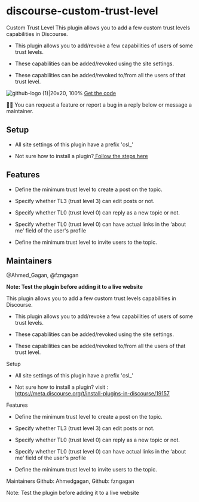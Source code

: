 # discourse-custom-trust-level
Custom Trust Level
This plugin allows you to add a few custom trust levels capabilities in Discourse.

- This plugin allows you to add/revoke a few capabilities of users of some trust levels.

- These capabilities can be added/revoked using the site settings.

- These capabilities can be added/revoked to/from all the users of that trust level.


![github-logo (1)|20x20, 100%](upload://iaueUi3ffwQZkz62vZSqZhiK4sl.svg) <a href="https://github.com/Ahmedgagan/discourse-custom-trust-level">Get the code</a>

:raising_hand_man: You can request a feature or report a bug in a reply below or message a maintainer.


## Setup
- All site settings of this plugin have a prefix 'csl_'

- Not sure how to install a plugin?<a href="https://meta.discourse.org/t/install-plugins-in-discourse/19157"> Follow the steps here</a>

## Features
-  Define the minimum trust level to create a post on the topic.

- Specify whether TL3 (trust level 3) can edit posts or not.

- Specify whether TL0 (trust level 0) can reply as a new topic or not.

- Specify whether TL0 (trust level 0) can have actual links in the ‘about me’ field of the user's profile
- Define the minimum trust level to invite users to the topic.

## Maintainers
@Ahmed_Gagan, @fzngagan

**Note: Test the plugin before adding it to a live website**

















This plugin allows you to add a few custom trust levels capabilities in Discourse.

- This plugin allows you to add/revoke a few capabilities of users of some trust levels.

- These capabilities can be added/revoked using the site settings.

- These capabilities can be added/revoked to/from all the users of that trust level.


Setup
- All site settings of this plugin have a prefix 'csl_'

- Not sure how to install a plugin? visit : https://meta.discourse.org/t/install-plugins-in-discourse/19157

Features
-  Define the minimum trust level to create a post on the topic.

- Specify whether TL3 (trust level 3) can edit posts or not.

- Specify whether TL0 (trust level 0) can reply as a new topic or not.

- Specify whether TL0 (trust level 0) can have actual links in the ‘about me’ field of the user's profile

- Define the minimum trust level to invite users to the topic.

Maintainers
Github: Ahmedgagan, Github: fzngagan

Note: Test the plugin before adding it to a live website
